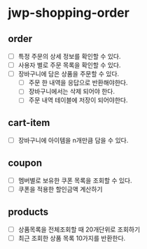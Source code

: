 # jwp-shopping-order

## order

- [ ] 특정 주문의 상세 정보를 확인할 수 있다.
- [ ] 사용자 별로 주문 목록을 확인할 수 있다.
- [ ] 장바구니에 담은 상품을 주문할 수 있다.
    - [ ] 주문 한 내역을 응답으로 반환해야한다.
    - [ ] 장바구니에서는 삭제 되어야 한다.
    - [ ] 주문 내역 테이블에 저장이 되어야한다.

## cart-item

- [ ] 장바구니에 아이템을 n개만큼 담을 수 있다.

## coupon

- [ ] 멤버별로 보유한 쿠폰 목록을 조회할 수 있다.
- [ ] 쿠폰을 적용한 할인금액 계산하기

## products

- [ ] 상품목록을 전체조회할 때 20개단위로 조회하기
- [ ] 최근 조회한 상품 목록 10가지를 반환한다.
